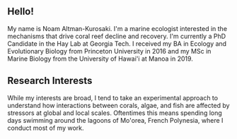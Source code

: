 ## Hello!

My name is Noam Altman-Kurosaki. I'm a marine ecologist interested in the mechanisms that drive coral reef decline and recovery. I'm currently a PhD Candidate in the Hay Lab at Georgia Tech. I received my BA in Ecology and Evolutionary Biology from Princeton University in 2016 and my MSc in Marine Biology from the University of Hawai'i at Manoa in 2019.

## Research Interests

While my interests are broad, I tend to take an experimental approach to understand how interactions between corals, algae, and fish are affected by stressors at global and local scales. Oftentimes this means spending long days swimming around the lagoons of Mo'orea, French Polynesia, where I conduct most of my work.

<!--
**naltmank/naltmank** is a ✨ _special_ ✨ repository because its `README.md` (this file) appears on your GitHub profile.

Here are some ideas to get you started:

- 🔭 I’m currently working on ...
- 🌱 I’m currently learning ...
- 👯 I’m looking to collaborate on ...
- 🤔 I’m looking for help with ...
- 💬 Ask me about ...
- 📫 How to reach me: ...
- 😄 Pronouns: ...
- ⚡ Fun fact: ...
-->
